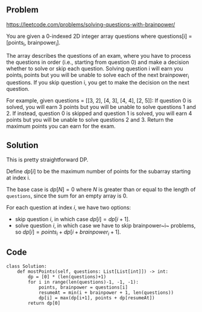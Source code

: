 ## Problem

https://leetcode.com/problems/solving-questions-with-brainpower/

You are given a 0-indexed 2D integer array questions where questions[i] = [points<sub>i</sub>, brainpower<sub>i</sub>].

The array describes the questions of an exam, where you have to process the questions in order (i.e., starting from question 0) and make a decision whether to solve or skip each question. Solving question i will earn you points<sub>i</sub> points but you will be unable to solve each of the next brainpower<sub>i</sub> questions. If you skip question i, you get to make the decision on the next question.

For example, given questions = \[\[3, 2\], \[4, 3\], \[4, 4\], \[2, 5\]\]:
If question 0 is solved, you will earn 3 points but you will be unable to solve questions 1 and 2.
If instead, question 0 is skipped and question 1 is solved, you will earn 4 points but you will be unable to solve questions 2 and 3.
Return the maximum points you can earn for the exam.

## Solution

This is pretty straightforward DP.

Define $dp[i]$ to be the maximum number of points for the subarray starting at index i.

The base case is $dp[N] = 0$ where $N$ is greater than or equal to the length of `questions`, since the sum for an empty array is 0.

For each question at index $i$, we have two options:
- skip question $i$, in which case $dp[i] = dp[i+1]$.
- solve question $i$, in which case we have to skip brainpower~i~ problems, so $dp[i] = points_i + dp[i + brainpower_i + 1]$.



## Code
```
class Solution:
    def mostPoints(self, questions: List[List[int]]) -> int:
        dp = [0] * (len(questions)+1)
        for i in range(len(questions)-1, -1, -1):
            points, brainpower = questions[i]
            resumeAt = min(i + brainpower + 1, len(questions))
            dp[i] = max(dp[i+1], points + dp[resumeAt])
        return dp[0]
```